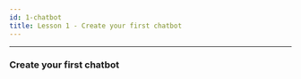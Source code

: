 ```yaml
---
id: 1-chatbot
title: Lesson 1 - Create your first chatbot
---
```


---

### Create your first chatbot
